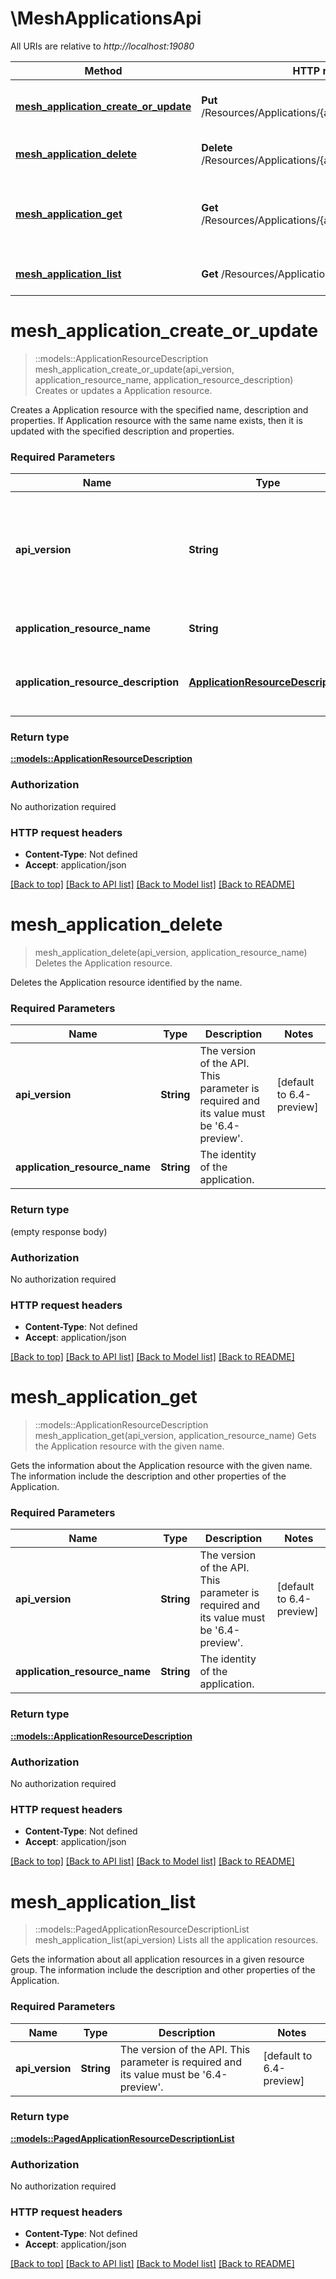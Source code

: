 # \MeshApplicationsApi

All URIs are relative to *http://localhost:19080*

Method | HTTP request | Description
------------- | ------------- | -------------
[**mesh_application_create_or_update**](MeshApplicationsApi.md#mesh_application_create_or_update) | **Put** /Resources/Applications/{applicationResourceName} | Creates or updates a Application resource.
[**mesh_application_delete**](MeshApplicationsApi.md#mesh_application_delete) | **Delete** /Resources/Applications/{applicationResourceName} | Deletes the Application resource.
[**mesh_application_get**](MeshApplicationsApi.md#mesh_application_get) | **Get** /Resources/Applications/{applicationResourceName} | Gets the Application resource with the given name.
[**mesh_application_list**](MeshApplicationsApi.md#mesh_application_list) | **Get** /Resources/Applications | Lists all the application resources.


# **mesh_application_create_or_update**
> ::models::ApplicationResourceDescription mesh_application_create_or_update(api_version, application_resource_name, application_resource_description)
Creates or updates a Application resource.

Creates a Application resource with the specified name, description and properties. If Application resource with the same name exists, then it is updated with the specified description and properties.

### Required Parameters

Name | Type | Description  | Notes
------------- | ------------- | ------------- | -------------
  **api_version** | **String**| The version of the API. This parameter is required and its value must be &#39;6.4-preview&#39;. | [default to 6.4-preview]
  **application_resource_name** | **String**| The identity of the application. | 
  **application_resource_description** | [**ApplicationResourceDescription**](ApplicationResourceDescription.md)| Description for creating a Application resource. | 

### Return type

[**::models::ApplicationResourceDescription**](ApplicationResourceDescription.md)

### Authorization

No authorization required

### HTTP request headers

 - **Content-Type**: Not defined
 - **Accept**: application/json

[[Back to top]](#) [[Back to API list]](../README.md#documentation-for-api-endpoints) [[Back to Model list]](../README.md#documentation-for-models) [[Back to README]](../README.md)

# **mesh_application_delete**
> mesh_application_delete(api_version, application_resource_name)
Deletes the Application resource.

Deletes the Application resource identified by the name.

### Required Parameters

Name | Type | Description  | Notes
------------- | ------------- | ------------- | -------------
  **api_version** | **String**| The version of the API. This parameter is required and its value must be &#39;6.4-preview&#39;. | [default to 6.4-preview]
  **application_resource_name** | **String**| The identity of the application. | 

### Return type

 (empty response body)

### Authorization

No authorization required

### HTTP request headers

 - **Content-Type**: Not defined
 - **Accept**: application/json

[[Back to top]](#) [[Back to API list]](../README.md#documentation-for-api-endpoints) [[Back to Model list]](../README.md#documentation-for-models) [[Back to README]](../README.md)

# **mesh_application_get**
> ::models::ApplicationResourceDescription mesh_application_get(api_version, application_resource_name)
Gets the Application resource with the given name.

Gets the information about the Application resource with the given name. The information include the description and other properties of the Application.

### Required Parameters

Name | Type | Description  | Notes
------------- | ------------- | ------------- | -------------
  **api_version** | **String**| The version of the API. This parameter is required and its value must be &#39;6.4-preview&#39;. | [default to 6.4-preview]
  **application_resource_name** | **String**| The identity of the application. | 

### Return type

[**::models::ApplicationResourceDescription**](ApplicationResourceDescription.md)

### Authorization

No authorization required

### HTTP request headers

 - **Content-Type**: Not defined
 - **Accept**: application/json

[[Back to top]](#) [[Back to API list]](../README.md#documentation-for-api-endpoints) [[Back to Model list]](../README.md#documentation-for-models) [[Back to README]](../README.md)

# **mesh_application_list**
> ::models::PagedApplicationResourceDescriptionList mesh_application_list(api_version)
Lists all the application resources.

Gets the information about all application resources in a given resource group. The information include the description and other properties of the Application.

### Required Parameters

Name | Type | Description  | Notes
------------- | ------------- | ------------- | -------------
  **api_version** | **String**| The version of the API. This parameter is required and its value must be &#39;6.4-preview&#39;. | [default to 6.4-preview]

### Return type

[**::models::PagedApplicationResourceDescriptionList**](PagedApplicationResourceDescriptionList.md)

### Authorization

No authorization required

### HTTP request headers

 - **Content-Type**: Not defined
 - **Accept**: application/json

[[Back to top]](#) [[Back to API list]](../README.md#documentation-for-api-endpoints) [[Back to Model list]](../README.md#documentation-for-models) [[Back to README]](../README.md)


